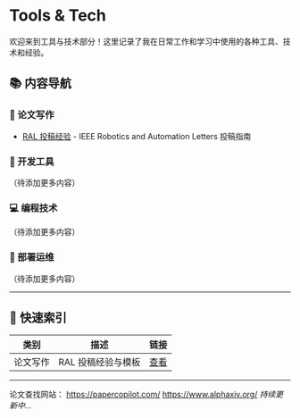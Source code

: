 # Tools & Tech

欢迎来到工具与技术部分！这里记录了我在日常工作和学习中使用的各种工具、技术和经验。

## 📚 内容导航

### 📝 论文写作
- [RAL 投稿经验](paper_writing/RAL.md) - IEEE Robotics and Automation Letters 投稿指南

### 🔧 开发工具
（待添加更多内容）

### 💻 编程技术
（待添加更多内容）

### 🚀 部署运维
（待添加更多内容）

---

## 🎯 快速索引

| 类别 | 描述 | 链接 |
|------|------|------|
| 论文写作 | RAL 投稿经验与模板 | [查看](paper_writing/RAL.md) |

---
论文查找网站：
https://papercopilot.com/
https://www.alphaxiv.org/
*持续更新中...*
